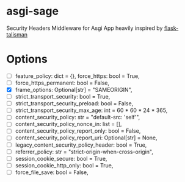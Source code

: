 # asgi-sage
Security Headers Middleware for Asgi App heavily inspired by [flask-talisman](https://github.com/GoogleCloudPlatform/flask-talisman)

# Options


- [ ] feature_policy: dict = {}, force_https: bool = True,
- [ ] force_https_permanent: bool = False,
- [X] frame_options: Optional[str] = "SAMEORIGIN",
- [ ] strict_transport_security: bool = True,
- [ ] strict_transport_security_preload: bool = False,
- [ ] strict_transport_security_max_age: int = 60 * 60 * 24 * 365,
- [ ] content_security_policy: str = "default-src: 'self'",
- [ ] content_security_policy_nonce_in: list = [],
- [ ] content_security_policy_report_only: bool = False,
- [ ] content_security_policy_report_uri: Optional[str] = None,
- [ ] legacy_content_security_policy_header: bool = True,
- [ ] referrer_policy: str = "strict-origin-when-cross-origin",
- [ ] session_cookie_secure: bool = True,
- [ ] session_cookie_http_only: bool = True,
- [ ] force_file_save: bool = False,
